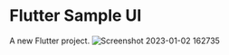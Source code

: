 # Flutter Sample UI

A new Flutter project.
![Screenshot 2023-01-02 162735](https://user-images.githubusercontent.com/115716624/212926186-15d38a63-a560-41ea-9a3b-826071a01ae1.png)

